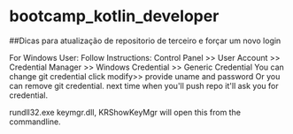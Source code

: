 # bootcamp_kotlin_developer

##Dicas para atualização de repositorio de terceiro e forçar um novo login

For Windows User: Follow Instructions: 
		Control Panel >> 
				User Account >> 
						Credential Manager >> 
								Windows Credential >> 
									Generic Credential You can change git credential click modify>>
									provide uname and password Or you can remove git credential. next time when you'll push repo it'll ask you for credential.

rundll32.exe keymgr.dll, KRShowKeyMgr will open this from the commandline.